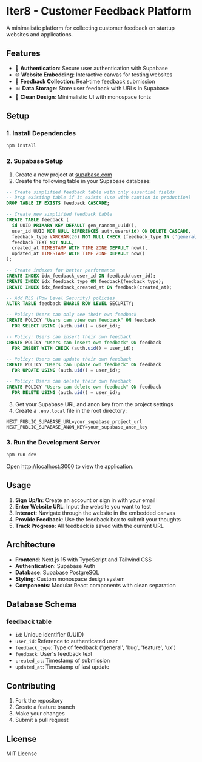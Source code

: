 # Iter8 - Customer Feedback Platform

A minimalistic platform for collecting customer feedback on startup websites and applications.

## Features

- 🔐 **Authentication**: Secure user authentication with Supabase
- 🌐 **Website Embedding**: Interactive canvas for testing websites
- 💬 **Feedback Collection**: Real-time feedback submission
- 📊 **Data Storage**: Store user feedback with URLs in Supabase
- 🎨 **Clean Design**: Minimalistic UI with monospace fonts

## Setup

### 1. Install Dependencies

```bash
npm install
```

### 2. Supabase Setup

1. Create a new project at [supabase.com](https://supabase.com)
2. Create the following table in your Supabase database:

```sql
-- Create simplified feedback table with only essential fields
-- Drop existing table if it exists (use with caution in production)
DROP TABLE IF EXISTS feedback CASCADE;

-- Create new simplified feedback table
CREATE TABLE feedback (
  id UUID PRIMARY KEY DEFAULT gen_random_uuid(),
  user_id UUID NOT NULL REFERENCES auth.users(id) ON DELETE CASCADE,
  feedback_type VARCHAR(20) NOT NULL CHECK (feedback_type IN ('general', 'bug', 'feature', 'ux')),
  feedback TEXT NOT NULL,
  created_at TIMESTAMP WITH TIME ZONE DEFAULT now(),
  updated_at TIMESTAMP WITH TIME ZONE DEFAULT now()
);

-- Create indexes for better performance
CREATE INDEX idx_feedback_user_id ON feedback(user_id);
CREATE INDEX idx_feedback_type ON feedback(feedback_type);
CREATE INDEX idx_feedback_created_at ON feedback(created_at);

-- Add RLS (Row Level Security) policies
ALTER TABLE feedback ENABLE ROW LEVEL SECURITY;

-- Policy: Users can only see their own feedback
CREATE POLICY "Users can view own feedback" ON feedback
  FOR SELECT USING (auth.uid() = user_id);

-- Policy: Users can insert their own feedback
CREATE POLICY "Users can insert own feedback" ON feedback
  FOR INSERT WITH CHECK (auth.uid() = user_id);

-- Policy: Users can update their own feedback
CREATE POLICY "Users can update own feedback" ON feedback
  FOR UPDATE USING (auth.uid() = user_id);

-- Policy: Users can delete their own feedback
CREATE POLICY "Users can delete own feedback" ON feedback
  FOR DELETE USING (auth.uid() = user_id);
```

3. Get your Supabase URL and anon key from the project settings
4. Create a `.env.local` file in the root directory:

```env
NEXT_PUBLIC_SUPABASE_URL=your_supabase_project_url
NEXT_PUBLIC_SUPABASE_ANON_KEY=your_supabase_anon_key
```

### 3. Run the Development Server

```bash
npm run dev
```

Open [http://localhost:3000](http://localhost:3000) to view the application.

## Usage

1. **Sign Up/In**: Create an account or sign in with your email
2. **Enter Website URL**: Input the website you want to test
3. **Interact**: Navigate through the website in the embedded canvas
4. **Provide Feedback**: Use the feedback box to submit your thoughts
5. **Track Progress**: All feedback is saved with the current URL

## Architecture

- **Frontend**: Next.js 15 with TypeScript and Tailwind CSS
- **Authentication**: Supabase Auth
- **Database**: Supabase PostgreSQL
- **Styling**: Custom monospace design system
- **Components**: Modular React components with clean separation

## Database Schema

### feedback table
- `id`: Unique identifier (UUID)
- `user_id`: Reference to authenticated user
- `feedback_type`: Type of feedback ('general', 'bug', 'feature', 'ux')
- `feedback`: User's feedback text
- `created_at`: Timestamp of submission
- `updated_at`: Timestamp of last update

## Contributing

1. Fork the repository
2. Create a feature branch
3. Make your changes
4. Submit a pull request

## License

MIT License
